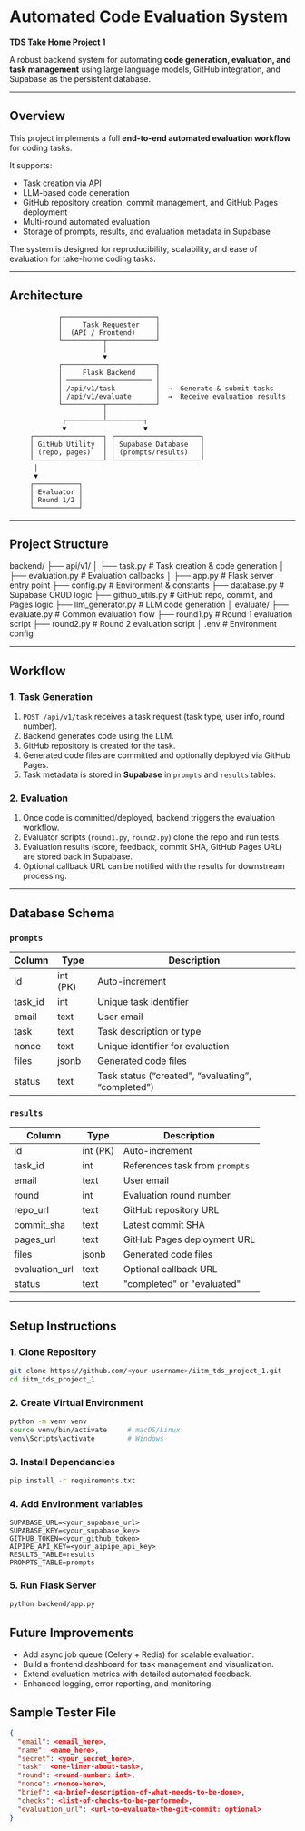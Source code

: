 # Automated Code Evaluation System  
**TDS Take Home Project 1**

A robust backend system for automating **code generation, evaluation, and task management** using large language models, GitHub integration, and Supabase as the persistent database.

---

## Overview

This project implements a full **end-to-end automated evaluation workflow** for coding tasks.  

It supports:
- Task creation via API
- LLM-based code generation
- GitHub repository creation, commit management, and GitHub Pages deployment
- Multi-round automated evaluation
- Storage of prompts, results, and evaluation metadata in Supabase

The system is designed for reproducibility, scalability, and ease of evaluation for take-home coding tasks.

---

## Architecture

                ┌───────────────────────┐
                │     Task Requester    │
                │  (API / Frontend)     │
                └──────────┬────────────┘
                           │
                           ▼
                ┌───────────────────────┐
                │     Flask Backend     │
                │ ───────────────────── │
                │ /api/v1/task          │  →  Generate & submit tasks
                │ /api/v1/evaluate      │  →  Receive evaluation results
                └──────────┬────────────┘
                           │
                 ┌─────────┴─────────┐
                 ▼                   ▼
         ┌─────────────────┐ ┌─────────────────────┐
         │ GitHub Utility  │ │ Supabase Database   │
         │ (repo, pages)   │ │ (prompts/results)   │
         └─────────────────┘ └─────────────────────┘
          │
          ▼
         ┌───────────┐
         │ Evaluator │
         │ Round 1/2 │
         └───────────┘

---

## Project Structure

backend/
├── api/v1/
│ ├── task.py # Task creation & code generation
│ ├── evaluation.py # Evaluation callbacks
│
├── app.py # Flask server entry point
├── config.py # Environment & constants
├── database.py # Supabase CRUD logic
├── github_utils.py # GitHub repo, commit, and Pages logic
├── llm_generator.py # LLM code generation
│
evaluate/
├── evaluate.py # Common evaluation flow
├── round1.py # Round 1 evaluation script
├── round2.py # Round 2 evaluation script
│
.env # Environment config

---

## Workflow

### 1. Task Generation
1. `POST /api/v1/task` receives a task request (task type, user info, round number).  
2. Backend generates code using the LLM.  
3. GitHub repository is created for the task.  
4. Generated code files are committed and optionally deployed via GitHub Pages.  
5. Task metadata is stored in **Supabase** in `prompts` and `results` tables.

### 2. Evaluation
1. Once code is committed/deployed, backend triggers the evaluation workflow.  
2. Evaluator scripts (`round1.py`, `round2.py`) clone the repo and run tests.  
3. Evaluation results (score, feedback, commit SHA, GitHub Pages URL) are stored back in Supabase.  
4. Optional callback URL can be notified with the results for downstream processing.

---

## Database Schema

### `prompts`

| Column | Type | Description |
|--------|------|-------------|
| id | int (PK) | Auto-increment |
| task_id | int | Unique task identifier |
| email | text | User email |
| task | text | Task description or type |
| nonce | text | Unique identifier for evaluation |
| files | jsonb | Generated code files |
| status | text | Task status (“created”, “evaluating”, “completed”) |

### `results`

| Column | Type | Description |
|--------|------|-------------|
| id | int (PK) | Auto-increment |
| task_id | int | References task from `prompts` |
| email | text | User email |
| round | int | Evaluation round number |
| repo_url | text | GitHub repository URL |
| commit_sha | text | Latest commit SHA |
| pages_url | text | GitHub Pages deployment URL |
| files | jsonb | Generated code files |
| evaluation_url | text | Optional callback URL |
| status | text | "completed" or "evaluated" |

---

## Setup Instructions

### 1. Clone Repository
```bash
git clone https://github.com/<your-username>/iitm_tds_project_1.git
cd iitm_tds_project_1
```

### 2. Create Virtual Environment
```bash
python -m venv venv
source venv/bin/activate     # macOS/Linux
venv\Scripts\activate        # Windows
```

### 3. Install Dependancies
```bash
pip install -r requirements.txt
```

### 4. Add Environment variables 
```env
SUPABASE_URL=<your_supabase_url>
SUPABASE_KEY=<your_supabase_key>
GITHUB_TOKEN=<your_github_token>
AIPIPE_API_KEY=<your_aipipe_api_key>
RESULTS_TABLE=results
PROMPTS_TABLE=prompts
```

### 5. Run Flask Server
```bash
python backend/app.py
```

## Future Improvements

- Add async job queue (Celery + Redis) for scalable evaluation.
- Build a frontend dashboard for task management and visualization.
- Extend evaluation metrics with detailed automated feedback.
- Enhanced logging, error reporting, and monitoring.

## Sample Tester File
```json
{
  "email": <email_here>,
  "name": <name_here>,
  "secret": <your_secret_here>,
  "task": <one-liner-about-task>,
  "round": <round-number: int>,
  "nonce": <nonce-here>,
  "brief": <a-brief-description-of-what-needs-to-be-done>,
  "checks": <list-of-checks-to-be-performed>,
  "evaluation_url": <url-to-evaluate-the-git-commit: optional>
}
```
